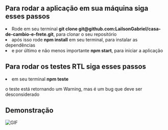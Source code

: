 <h2>Para rodar a aplicação em sua máquina siga esses passos</h2>
  <li>Rode em seu terminal <strong>git clone git@github.com:LailsonGabriel/casa-de-cambio-e-frete.git</strong>, para clonar o seu repositório</li>
  <li>após isso rode <strong>npm install</strong> em seu terminal, para instalar as dependências</li>
  <li>e por último e não menos importante <strong>npm start</strong>, para iniciar a aplicação</li>
  
<h2>Para rodar os testes RTL siga esses passos</h2>
  <li>em seu terminal <strong>npm teste</strong></li>
  <p>o teste está retornando um Warning, mas é um bug que deve ser desconsiderado</p>
  
## Demonstração

![GIF](https://github.com/LailsonGabriel/BuscaCEP-e-frete/blob/main/ezgif.com-gif-maker%20(1).gif)

